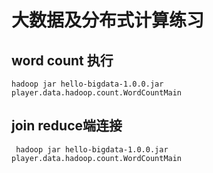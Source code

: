 # 大数据及分布式计算练习

## word count 执行
 ```
 hadoop jar hello-bigdata-1.0.0.jar player.data.hadoop.count.WordCountMain 
 ```
 
## join reduce端连接
```
 hadoop jar hello-bigdata-1.0.0.jar player.data.hadoop.count.WordCountMain 
 ```
